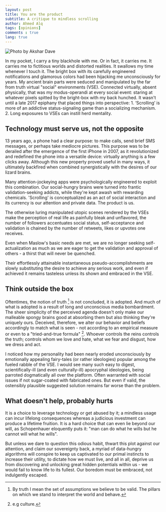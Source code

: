 ```yaml
---
layout: post
title: You are the product
subtitle: A critique to mindless scrolling
author: Ahmed Alq
tags: [opinions]
comments : true
lang: true
---
```


![Photo by Akshar Dave](https://i.imgur.com/9v2Fd61.jpg)

In my pocket, I carry a tiny blackhole with me. Or in fact, it carries me. It carries me to fictitious worlds and distorted realities. It swallows my time whenever I touch it. The bright box with its carefully engineered notifications and glamorous colors had been hijacking me unconsciously for years. My ancient brain parts were seduced and manipulated by the far from truth virtual "social" environments (VSE). Connected virtually, absent physically, that was my modus-operandi at every social event: staring at whatever pixels spitted by the bright-box with my back hunched. It wasn't until a late 2017 epiphany that placed things into perspective: 1. ‘Scrolling’ is more of an addictive status-signaling game than a socializing mechanism. 2. Long exposures to VSEs can instill herd mentality.

## Technology must serve us, not the opposite

13 years ago, a phone had a clear purpose: to make calls, send brief SMS messages, or perhaps take mediocre pictures. This purpose was to be derailed after the emergence of the first iPhone in 2007, as it revolutionized and redefined the phone into a versatile device: virtually anything is a few clicks away. Although this new property proved useful in many ways, it ultimately backfired when combined synergistically with the desires of our lizard brains.

Many attention-jockeying apps were psychologically engineered to exploit this combination. Our social-hungry brains were turned into frantic validation-seeking addicts, while they're kept awash with rewarding chemicals. 'Scrolling' is conceptualized as an act of social interaction and its currency is our attention and private data. The product is us.

The otherwise luring manipulated utopic scenes rendered by the VSEs make the perception of real life as painfully bleak and unflavored, the number of followers accentuates social status, self-acceptance and validation is chained by the number of retweets, likes or upvotes one receives.

Even when Maslow's basic needs are met, we are no longer seeking self-actualization as much as we are eager to get the validation and approval of others - a thirst that will never be quenched.

Their effortlessly attainable instantaneous pseudo-accomplishments are slowly substituting the desire to achieve any serious work, and even if achieved it remains tasteless unless its shown and embraced in the VSE. 

 

## Think outside the box 

Oftentimes, the notion of truth [^Note 1] is not concluded, it is adopted. And much of what is adopted is a result of long and unconscious media bombardment. The sheer simplicity of the perceived agenda doesn't only make our malleable spongy brains good at absorbing them but also thinking they're uniquely ours. Deceived, therefore, we alter our behavior and beliefs accordingly to match what is seen - not according to an empirical measure or even to a "tried-and-true formula" [^Note 2]. Whoever controls the reins controls the truth; controls whom we love and hate, what we fear and disgust, how we dress and act.

I noticed how my personality had been nearly eroded unconsciously by emotionally appealing fairy-tales (or rather ideologies) popular among the fueled rabble of the VSE. I would see many such easy to digest, scientifically-ill (and even culturally-ill) apocryphal ideologies, being parroted dogmatically all over the platform. Often warranted with social issues if not sugar-coated with fabricated ones. But even if valid, the ostensibly plausible suggested solution remains far worse than the problem. 

## What doesn't help, probably hurts

It is a choice to leverage technology or get abused by it; a mindless usage can incur lifelong consequences whereas a judicious investment can produce a lifetime fruition. It is a hard choice that can even lie beyond our will, as Schopenhauer eloquently puts it: "man can do what he wills but he cannot will what he wills". 

But unless we dare to question this odious habit, thwart this plot against our attention, and claim our sovereignty back, a myriad of data-hungry algorithms will conspire to keep us captivated to our primal instincts to increase their utility, to dictate how we must live, and all in all, deprive us from discovering and unlocking great hidden potentials within us - we would fail to know life to its fullest. Our boredom must be embraced, not indulgently escaped.

[^Note 1]: By truth I mean the set of assumptions we believe to be valid. The pillars on which we stand to interpret the world and behave.
[^Note 2]: e.g culture.

